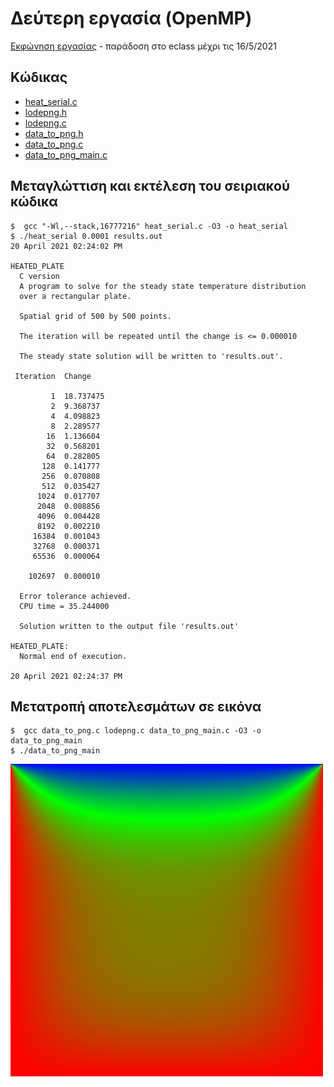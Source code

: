 # Δεύτερη εργασία (OpenMP)

[Εκφώνηση εργασίας](./heat_equation.pdf) - παράδοση στο eclass μέχρι τις 16/5/2021

## Κώδικας

* [heat_serial.c](./heat_serial.c)
* [lodepng.h](./lodepng.h)
* [lodepng.c](./lodepng.c)
* [data_to_png.h](./data_to_png.h)
* [data_to_png.c](./data_to_png.c)
* [data_to_png_main.c](./data_to_png_main.c)

## Μεταγλώττιση και εκτέλεση του σειριακού κώδικα

```
$  gcc "‐Wl,‐‐stack,16777216" heat_serial.c -O3 ‐o heat_serial
$ ./heat_serial 0.0001 results.out
20 April 2021 02:24:02 PM

HEATED_PLATE
  C version
  A program to solve for the steady state temperature distribution
  over a rectangular plate.

  Spatial grid of 500 by 500 points.

  The iteration will be repeated until the change is <= 0.000010

  The steady state solution will be written to 'results.out'.

 Iteration  Change

         1  18.737475
         2  9.368737
         4  4.098823
         8  2.289577
        16  1.136604
        32  0.568201
        64  0.282805
       128  0.141777
       256  0.070808
       512  0.035427
      1024  0.017707
      2048  0.008856
      4096  0.004428
      8192  0.002210
     16384  0.001043
     32768  0.000371
     65536  0.000064

    102697  0.000010

  Error tolerance achieved.
  CPU time = 35.244000

  Solution written to the output file 'results.out'

HEATED_PLATE:
  Normal end of execution.

20 April 2021 02:24:37 PM
```

## Μετατροπή αποτελεσμάτων σε εικόνα

```
$  gcc data_to_png.c lodepng.c data_to_png_main.c -O3 -o data_to_png_main
$ ./data_to_png_main
```

![](./result.png)
